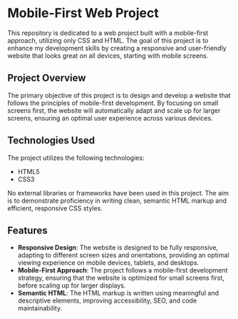 # Mobile-First Web Project

This repository is dedicated to a web project built with a mobile-first approach, utilizing only CSS and HTML. The goal of this project is to enhance my development skills by creating a responsive and user-friendly website that looks great on all devices, starting with mobile screens.

## Project Overview

The primary objective of this project is to design and develop a website that follows the principles of mobile-first development. By focusing on small screens first, the website will automatically adapt and scale up for larger screens, ensuring an optimal user experience across various devices.

## Technologies Used

The project utilizes the following technologies:

- HTML5
- CSS3

No external libraries or frameworks have been used in this project. The aim is to demonstrate proficiency in writing clean, semantic HTML markup and efficient, responsive CSS styles.

## Features

- **Responsive Design**: The website is designed to be fully responsive, adapting to different screen sizes and orientations, providing an optimal viewing experience on mobile devices, tablets, and desktops.
- **Mobile-First Approach**: The project follows a mobile-first development strategy, ensuring that the website is optimized for small screens first, before scaling up for larger displays.
- **Semantic HTML**: The HTML markup is written using meaningful and descriptive elements, improving accessibility, SEO, and code maintainability.
